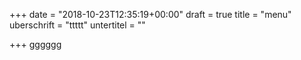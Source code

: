 +++
date = "2018-10-23T12:35:19+00:00"
draft = true
title = "menu"
uberschrift = "ttttt"
untertitel = ""

+++
gggggg